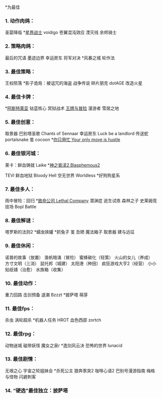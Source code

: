 *为最佳

### 1. 动作肉鸽：

圣婴降临
*[星界战士](https://store.steampowered.com/app/1280930/_/)
voidigo
苍翼混沌效应
湮灭线
余烬骑士

### 2. 策略肉鸽：

最后的咒语
墨迹边界
幸运房东
将军对决
*风暴之城
轮作法

### 3. 最佳策略：

王权陨落
*影子诡局：被诅咒的海盗
战争传说
碎片朋克
dotAGE
改造火星

### 4. 最佳卡牌：

*[阿斯特莱亚](https://store.steampowered.com/app/1755830/Astrea_SixSided_Oracles/)
钴蓝核心
冥狱战术
[王牌与冒险](https://store.steampowered.com/app/1815570/_/)
漫游者
雪居之地

### 5. 最佳创意：

取景器
巴别塔圣歌 Chants of Sennaar
幸运房东 Luck be a landlord
传送蛇 portalsnake
茧 cocoon
*[你只用忙 Your only move is hustle](https://store.steampowered.com/app/2212330/Your_Only_Move_Is_HUSTLE/)

### 6. 最佳银河城：

莱卡：鲜血铸就 Laike
*[神之亵渎2 Blasphemous2](https://store.steampowered.com/app/2114740/2/)

TEVI 
鲜血地狱 Bloody Hell
空无世界 Worldless
*好狗狗星系

### 7. 最佳多人：

雨中冒险：回归
*[致命公司 Lethal Company](https://store.steampowered.com/app/1966720/Lethal_Company/)
潜渊症
逃生试炼
森林之子
史莱姆竞技场 Bopl Battle

### 8. 最佳解谜：

塔罗斯的法则2
*蠕虫铁罐
*抓兔子
茧
丑陋
魔法箱子
取景器
建与远征

### 9. 最佳休闲：

诺普的故事（放置）
渔帆暗涌（冒险）
蜜蜂碳化（轻策）
火山的女儿（养成）
方寸文明（三消）
鼠托邦（城建）
太阳港（种田）
疯狂游戏大亨2（经营）
小小贴纸铺（治愈）
水族箱（收集）

### 10. 最佳动作：

重力回路
击剑预备
退潮
Bzzzt
*披萨塔
萌芽

### 11. 最佳fps：

杀虫
涡轮超杀
*机器人任务
HROT
血色西部
zortch

### 12. 最佳rpg：

动物迷城
磁带妖怪
魔女之泉r
*逸剑风云决
恐怖的世界
lunacid

### 13. 最佳剧情：

无垠之心
宇宙之轮姐妹会
*杀死公主
狼奔豕突2
咖啡心语2
巴别号漫游指南
梅格与怪物
闪避刺客

### 14. “硬选”最佳独立：披萨塔